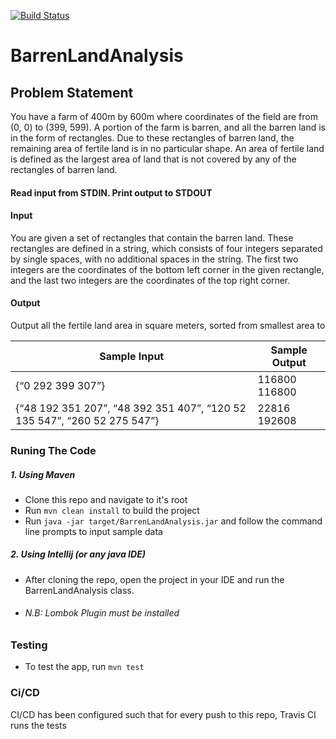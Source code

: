 [![Build Status](https://travis-ci.org/ffringel/BarrenLandAnalysis.svg?branch=master)](https://travis-ci.org/ffringel/BarrenLandAnalysis)


# BarrenLandAnalysis

## Problem Statement

You have a farm of 400m by 600m where coordinates of the field are from (0, 0) to (399, 599). A portion of the farm is 
barren, and all the barren land is in the form of rectangles. Due to these rectangles of barren land, the remaining 
area of fertile land is in no particular shape. An area of fertile land is defined as the largest area of land that 
is not covered by any of the rectangles of barren land. 

#### Read input from STDIN. Print output to STDOUT 

#### Input 

You are given a set of rectangles that contain the barren land. These rectangles are defined in a string, which 
consists of four integers separated by single spaces, with no additional spaces in the string. The first two 
integers are the coordinates of the bottom left corner in the given rectangle, and the last two integers are 
the coordinates of the top right corner. 

#### Output 

Output all the fertile land area in square meters, sorted from smallest area to


| Sample Input | Sample Output |
| --- | --- |
| {“0 292 399 307”} | 116800  116800 |
| {“48 192 351 207”, “48 392 351 407”, “120 52 135 547”, “260 52 275 547”} | 22816 192608 |
 


### Runing The Code

##### 1. Using Maven

- Clone this repo and navigate to it's root
- Run `mvn clean install` to build the project
- Run `java -jar target/BarrenLandAnalysis.jar` and follow the command line prompts to input sample data

##### 2. Using Intellij (or any java IDE)

- After cloning the repo, open the project in your IDE and run the BarrenLandAnalysis class.
- ###### N.B: Lombok Plugin must be installed
 
### Testing

- To test the app, run `mvn test`

### Ci/CD

CI/CD has been configured such that for every push to this repo, Travis CI runs the tests